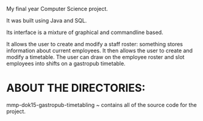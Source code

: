 My final year Computer Science project.

It was built using Java and SQL.

Its interface is a mixture of graphical and commandline based.

It allows the user to create and modify a staff roster: something stores information about current employees.
It then allows the user to create and modify a timetable. The user can draw on the employee roster and slot employees into shifts on a gastropub timetable.

ABOUT THE DIRECTORIES:
======================
mmp-dok15-gastropub-timetabling ~ contains all of the source code for the project.
